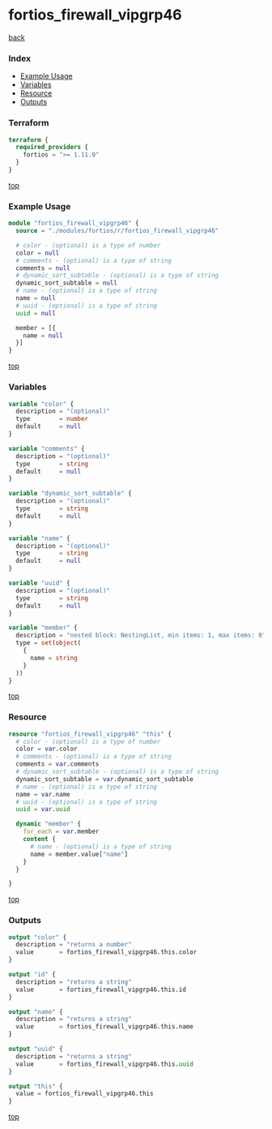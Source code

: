 # fortios_firewall_vipgrp46

[back](../fortios.md)

### Index

- [Example Usage](#example-usage)
- [Variables](#variables)
- [Resource](#resource)
- [Outputs](#outputs)

### Terraform

```terraform
terraform {
  required_providers {
    fortios = ">= 1.11.0"
  }
}
```

[top](#index)

### Example Usage

```terraform
module "fortios_firewall_vipgrp46" {
  source = "./modules/fortios/r/fortios_firewall_vipgrp46"

  # color - (optional) is a type of number
  color = null
  # comments - (optional) is a type of string
  comments = null
  # dynamic_sort_subtable - (optional) is a type of string
  dynamic_sort_subtable = null
  # name - (optional) is a type of string
  name = null
  # uuid - (optional) is a type of string
  uuid = null

  member = [{
    name = null
  }]
}
```

[top](#index)

### Variables

```terraform
variable "color" {
  description = "(optional)"
  type        = number
  default     = null
}

variable "comments" {
  description = "(optional)"
  type        = string
  default     = null
}

variable "dynamic_sort_subtable" {
  description = "(optional)"
  type        = string
  default     = null
}

variable "name" {
  description = "(optional)"
  type        = string
  default     = null
}

variable "uuid" {
  description = "(optional)"
  type        = string
  default     = null
}

variable "member" {
  description = "nested block: NestingList, min items: 1, max items: 0"
  type = set(object(
    {
      name = string
    }
  ))
}
```

[top](#index)

### Resource

```terraform
resource "fortios_firewall_vipgrp46" "this" {
  # color - (optional) is a type of number
  color = var.color
  # comments - (optional) is a type of string
  comments = var.comments
  # dynamic_sort_subtable - (optional) is a type of string
  dynamic_sort_subtable = var.dynamic_sort_subtable
  # name - (optional) is a type of string
  name = var.name
  # uuid - (optional) is a type of string
  uuid = var.uuid

  dynamic "member" {
    for_each = var.member
    content {
      # name - (optional) is a type of string
      name = member.value["name"]
    }
  }

}
```

[top](#index)

### Outputs

```terraform
output "color" {
  description = "returns a number"
  value       = fortios_firewall_vipgrp46.this.color
}

output "id" {
  description = "returns a string"
  value       = fortios_firewall_vipgrp46.this.id
}

output "name" {
  description = "returns a string"
  value       = fortios_firewall_vipgrp46.this.name
}

output "uuid" {
  description = "returns a string"
  value       = fortios_firewall_vipgrp46.this.uuid
}

output "this" {
  value = fortios_firewall_vipgrp46.this
}
```

[top](#index)